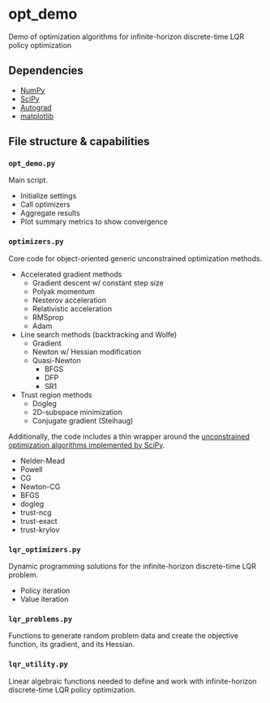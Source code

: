 # opt_demo
Demo of optimization algorithms for infinite-horizon discrete-time LQR policy optimization

## Dependencies
* [NumPy](https://github.com/numpy/numpy)
* [SciPy](https://github.com/scipy/scipy)
* [Autograd](https://github.com/HIPS/autograd)
* [matplotlib](https://github.com/matplotlib/matplotlib)

## File structure & capabilities

### `opt_demo.py`
Main script.
* Initialize settings
* Call optimizers
* Aggregate results
* Plot summary metrics to show convergence

### `optimizers.py`
Core code for object-oriented generic unconstrained optimization methods.
* Accelerated gradient methods
  * Gradient descent w/ constant step size
  * Polyak momentum
  * Nesterov acceleration
  * Relativistic acceleration 
  * RMSprop
  * Adam
* Line search methods (backtracking and Wolfe)
  * Gradient
  * Newton w/ Hessian modification
  * Quasi-Newton
    * BFGS
    * DFP
    * SR1 
* Trust region methods
  * Dogleg
  * 2D-subspace minimization
  * Conjugate gradient (Steihaug)

Additionally, the code includes a thin wrapper around the [unconstrained optimization algorithms implemented by SciPy](https://docs.scipy.org/doc/scipy/reference/generated/scipy.optimize.minimize.html#scipy.optimize.minimize).
* Nelder-Mead
* Powell
* CG
* Newton-CG
* BFGS
* dogleg
* trust-ncg
* trust-exact
* trust-krylov

### `lqr_optimizers.py`
Dynamic programming solutions for the infinite-horizon discrete-time LQR problem.
* Policy iteration
* Value iteration

### `lqr_problems.py`
Functions to generate random problem data and create the objective function, its gradient, and its Hessian.

### `lqr_utility.py`
Linear algebraic functions needed to define and work with infinite-horizon discrete-time LQR policy optimization.
